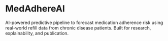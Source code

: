 # MedAdhereAI
AI-powered predictive pipeline to forecast medication adherence risk using real-world refill data from chronic disease patients. Built for research, explainability, and publication.
